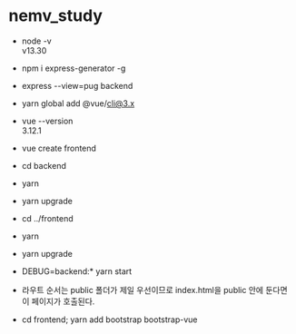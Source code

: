# nemv_study

* node -v   
  v13.30

* npm i express-generator -g
* express --view=pug backend
* yarn global add @vue/cli@3.x
* vue --version   
  3.12.1
* vue create frontend
* cd backend
* yarn 
* yarn upgrade
* cd ../frontend
* yarn 
* yarn upgrade
* DEBUG=backend:* yarn start
* 라우트 순서는 public 폴더가 제일 우선이므로 index.html을 public 안에 둔다면 이 페이지가 호출된다.
* cd frontend; yarn add bootstrap bootstrap-vue

